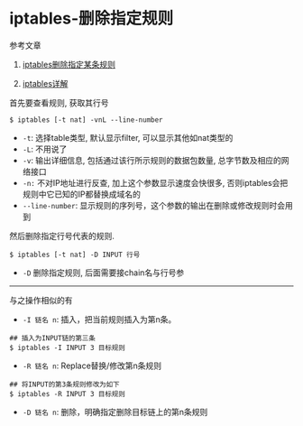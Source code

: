 # iptables-删除指定规则

参考文章

1. [iptables删除指定某条规则](http://www.111cn.net/sys/linux/58445.htm)

2. [iptables详解](http://blog.chinaunix.net/uid-26495963-id-3279216.html)

首先要查看规则, 获取其行号

```
$ iptables [-t nat] -vnL --line-number
```

- `-t`: 选择table类型, 默认显示filter, 可以显示其他如nat类型的
- `-L`: 不用说了
- `-v`: 输出详细信息, 包括通过该行所示规则的数据包数量, 总字节数及相应的网络接口
- `-n:` 不对IP地址进行反查, 加上这个参数显示速度会快很多, 否则iptables会把规则中它已知的IP都替换成域名的
- `--line-number`: 显示规则的序列号，这个参数的输出在删除或修改规则时会用到

然后删除指定行号代表的规则.

```
$ iptables [-t nat] -D INPUT 行号
```

- `-D` 删除指定规则, 后面需要接chain名与行号参

------

与之操作相似的有

- `-I 链名 n`: 插入，把当前规则插入为第n条。

```
## 插入为INPUT链的第三条
$ iptables -I INPUT 3 目标规则
```

- `-R 链名 n`: Replace替换/修改第n条规则

```
## 将INPUT的第3条规则修改为如下
$ iptables -R INPUT 3 目标规则
```

- `-D 链名 n`: 删除，明确指定删除目标链上的第n条规则